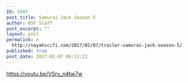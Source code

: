```yaml
---
ID: 5997
post_title: Samurai Jack Season 5
author: NSF Staff
post_excerpt: ""
layout: post
permalink: >
  http://nayahscifi.com/2017/02/07/trailer-samurai-jack-season-5/
published: true
post_date: 2017-02-07 06:12:22
---
```

https://youtu.be/VSrv_n4tw7w